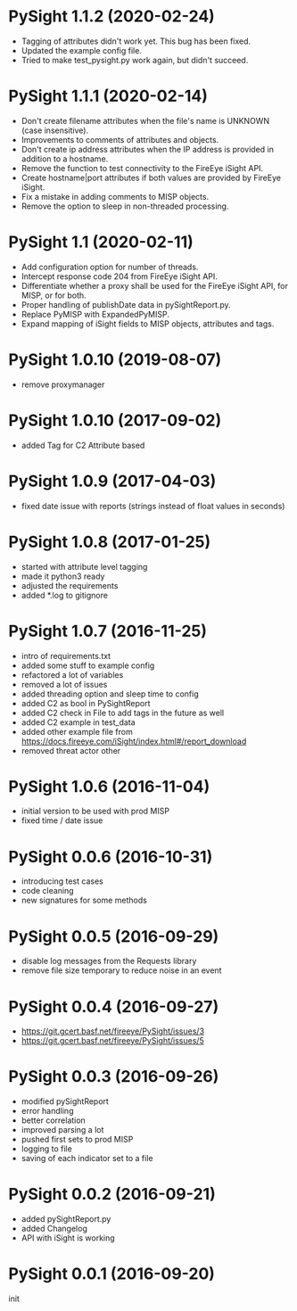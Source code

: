 PySight 1.1.2 (2020-02-24)
===========================
- Tagging of attributes didn't work yet. This bug has been fixed.
- Updated the example config file.
- Tried to make test_pysight.py work again, but didn't succeed.

PySight 1.1.1 (2020-02-14)
===========================
- Don't create filename attributes when the file's name is UNKNOWN (case insensitive).
- Improvements to comments of attributes and objects.
- Don't create ip address attributes when the IP address is provided in addition to a hostname.
- Remove the function to test connectivity to the FireEye iSight API.
- Create hostname|port attributes if both values are provided by FireEye iSight.
- Fix a mistake in adding comments to MISP objects.
- Remove the option to sleep in non-threaded processing.

PySight 1.1 (2020-02-11)
===========================
- Add configuration option for number of threads.
- Intercept response code 204 from FireEye iSight API.
- Differentiate whether a proxy shall be used for the FireEye iSight API, for MISP, or for both.
- Proper handling of publishDate data in pySightReport.py.
- Replace PyMISP with ExpandedPyMISP.
- Expand mapping of iSight fields to MISP objects, attributes and tags.

PySight 1.0.10 (2019-08-07)
===========================
- remove proxymanager

PySight 1.0.10 (2017-09-02)
===========================
- added Tag for C2 Attribute based

PySight 1.0.9 (2017-04-03)
===========================
- fixed date issue with reports (strings instead of float values in seconds)

PySight 1.0.8 (2017-01-25)
===========================
- started with attribute level tagging
- made it python3 ready
- adjusted the requirements
- added *.log to gitignore

PySight 1.0.7 (2016-11-25)
===========================
- intro of requirements.txt
- added some stuff to example config
- refactored a lot of variables
- removed a lot of issues
- added threading option and sleep time to config
- added C2 as bool in PySightReport
- added C2 check in File to add tags in the future as well
- added C2 example in test_data
- added other example file from https://docs.fireeye.com/iSight/index.html#/report_download
- removed threat actor other

PySight 1.0.6 (2016-11-04)
===========================
- initial version to be used with prod MISP
- fixed time / date issue

PySight 0.0.6 (2016-10-31)
===========================
- introducing test cases
- code cleaning
- new signatures for some methods

PySight 0.0.5 (2016-09-29)
===========================
- disable log messages from the Requests library
- remove file size temporary to reduce noise in an event

PySight 0.0.4 (2016-09-27)
===========================
- https://git.gcert.basf.net/fireeye/PySight/issues/3
- https://git.gcert.basf.net/fireeye/PySight/issues/5

PySight 0.0.3 (2016-09-26)
===========================
- modified pySightReport
- error handling
- better correlation
- improved parsing a lot
- pushed first sets to prod MISP
- logging to file
- saving of each indicator set to a file

PySight 0.0.2 (2016-09-21)
===========================
- added pySightReport.py
- added Changelog
- API with iSight is working

PySight 0.0.1 (2016-09-20)
===========================
init
